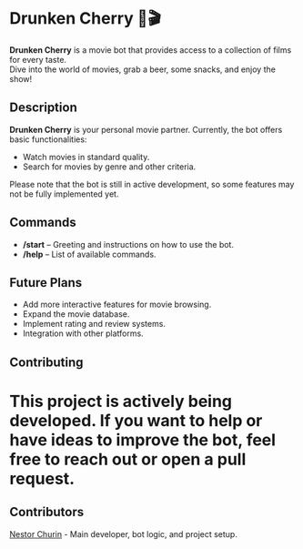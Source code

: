 # Drunken Cherry 🍒🎬

**Drunken Cherry** is a movie bot that provides access to a collection of films for every taste.  
Dive into the world of movies, grab a beer, some snacks, and enjoy the show!

## Description

**Drunken Cherry** is your personal movie partner. Currently, the bot offers basic functionalities:
- Watch movies in standard quality.
- Search for movies by genre and other criteria.

Please note that the bot is still in active development, so some features may not be fully implemented yet.

## Commands

- **/start** – Greeting and instructions on how to use the bot.
- **/help** – List of available commands.

## Future Plans

- Add more interactive features for movie browsing.
- Expand the movie database.
- Implement rating and review systems.
- Integration with other platforms.

## Contributing

# This project is actively being developed. If you want to help or have ideas to improve the bot, feel free to reach out or open a pull request.

## Contributors

[Nestor Churin](https://t.me/nestor_churin) - Main developer, bot logic, and project setup.
